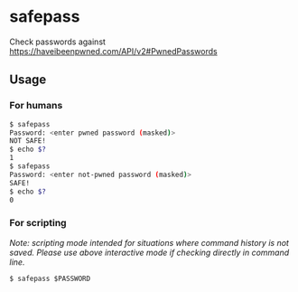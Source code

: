 # safepass
Check passwords against https://haveibeenpwned.com/API/v2#PwnedPasswords

## Usage

### For humans

```bash
$ safepass
Password: <enter pwned password (masked)>
NOT SAFE!
$ echo $?
1
$ safepass
Password: <enter not-pwned password (masked)>
SAFE!
$ echo $?
0
```

### For scripting

*Note: scripting mode intended for situations where command history is not saved. Please use above interactive mode if checking directly in command line.*

`$ safepass $PASSWORD`
